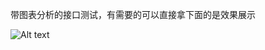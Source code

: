 带图表分析的接口测试，有需要的可以直接拿下面的是效果展示

![Alt text](https://github.com/liwanlei/FXTest/blob/master/image/weixin.png)
